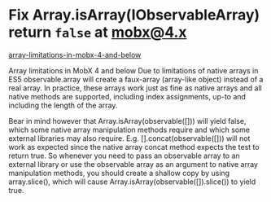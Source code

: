 # Fix Array.isArray(IObservableArray) return `false` at mobx@4.x
 

[array-limitations-in-mobx-4-and-below](https://mobx.js.org/refguide/array.html#array-limitations-in-mobx-4-and-below)


Array limitations in MobX 4 and below
Due to limitations of native arrays in ES5 observable.array will create a faux-array (array-like object) instead of a real array. In practice, these arrays work just as fine as native arrays and all native methods are supported, including index assignments, up-to and including the length of the array.

Bear in mind however that Array.isArray(observable([])) will yield false, which some native array manipulation methods require and which some external libraries may also require. E.g. [].concat(observable([])) will not work as expected since the native array concat method expects the test to return true. So whenever you need to pass an observable array to an external library or use the observable array as an argument to native array manipulation methods, you should create a shallow copy by using array.slice(), which will cause Array.isArray(observable([]).slice()) to yield true.

